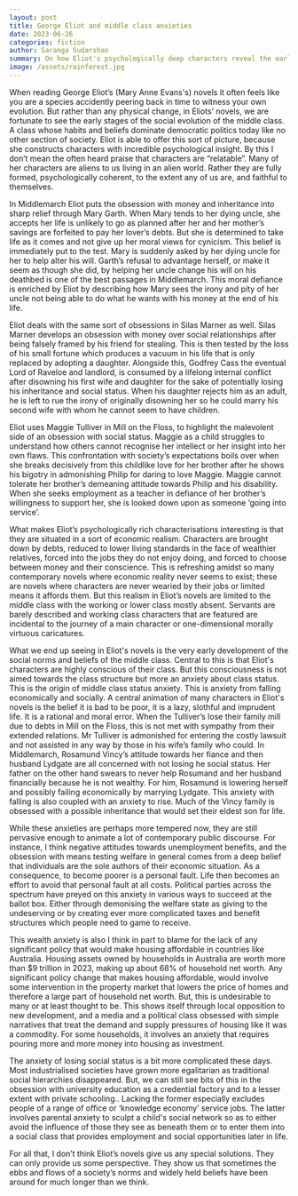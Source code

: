 ```yaml
---
layout: post
title: George Eliot and middle class anxieties
date: 2023-06-26
categories: fiction
author: Saranga Sudarshan
summary: On how Eliot's psychologically deep characters reveal the early evolution of middle class anxieties.
image: /assets/rainforest.jpg
---
```

When reading George Eliot’s (Mary Anne Evans's) novels it often feels like you are a species accidently peering back in time to witness your own evolution. But rather than any physical change, in Eliots’ novels, we are fortunate to see the early stages of the social evolution of the middle class. A class whose habits and beliefs dominate democratic politics today like no other section of society. Eliot is able to offer this sort of picture, because she constructs characters with incredible psychological insight. By this I don’t mean the often heard praise that characters are “relatable”. Many of her characters are aliens to us living in an alien world. Rather they are fully formed, psychologically coherent, to the extent any of us are, and faithful to themselves. 

In Middlemarch Eliot puts the obsession with money and inheritance into sharp relief through Mary Garth. When Mary tends to her dying uncle, she accepts her life is unlikely to go as planned after her and her mother’s savings are forfeited to pay her lover’s debts. But she is determined to take life as it comes and not give up her moral views for cynicism. This belief is immediately put to the test. Mary is suddenly asked by her dying uncle for her to help alter his will. Garth’s refusal to advantage herself, or make it seem as though she did, by helping her uncle change his will on his deathbed is one of the best passages in Middlemarch. This moral defiance is enriched by Eliot by describing how Mary sees the irony and pity of her uncle not being able to do what he wants with his money at the end of his life.

Eliot deals with the same sort of obsessions in Silas Marner as well. Silas Marner develops an obsession with money over social relationships after being falsely framed by his friend for stealing. This is then tested by the loss of his small fortune which produces a vacuum in his life that is only  replaced by adopting a daughter. Alongside this, Godfrey Cass the eventual Lord of Raveloe and landlord, is consumed by a lifelong internal conflict after disowning his first wife and daughter for the sake of potentially losing his inheritance and social status. When his daughter rejects him as an adult, he is left to rue the irony of originally disowning her so he could marry his second wife with whom he cannot seem to have children.

Eliot uses Maggie Tulliver in Mill on the Floss, to highlight the malevolent side of an obsession with social status. Maggie as a child struggles to understand how others cannot recognise her intellect or her insight into her own flaws. This confrontation with society’s expectations boils over when she breaks decisively from this childlike love for her brother after he shows his bigotry in admonishing Philip for daring to love Maggie. Maggie cannot tolerate her brother’s demeaning attitude towards Philip and his disability. When she seeks employment as a teacher in defiance of her brother’s willingness to support her, she is looked down upon as someone ‘going into service’.

What makes Eliot’s psychologically rich characterisations interesting is that they are situated in a sort of economic realism. Characters are brought down by debts, reduced to lower living standards in the face of wealthier relatives, forced into the jobs they do not enjoy doing, and forced to choose between money and their conscience. This is refreshing amidst so many contemporary novels where economic reality never seems to exist; these are novels where characters are never wearied by their jobs or limited means it affords them. But this realism in Eliot’s novels are limited to the middle class with the working or lower class mostly absent. Servants are barely described and working class characters that are featured are incidental to the journey of a main character or one-dimensional morally virtuous caricatures. 

What we end up seeing in Eliot's novels is the very early development of the social norms and beliefs of the middle class. Central to this is that Eliot's characters are highly conscious of their class. But this consciousness is not aimed towards the class structure but more an anxiety about class status. This is the origin of middle class status anxiety. This is anxiety from falling economically and socially. A central animation of many characters in Eliot's novels is the belief it is bad to be poor, it is a lazy, slothful and imprudent life. It is a rational and moral error. When the Tulliver’s lose their family mill due to debts in Mill on the Floss, this is not met with sympathy from their extended relations. Mr Tulliver is admonished for entering the costly lawsuit and not assisted in any way by those in his wife’s family who could. In Middlemarch, Rosamund Vincy’s attitude towards her fiance and then husband Lydgate are all concerned with not losing he social status. Her father on the other hand swears to never help Rosumand and her husband financially because he is not wealthy. For him, Rosamund is lowering herself and possibly failing economically by marrying Lydgate. This anxiety with falling is also coupled with an anxiety to rise. Much of the Vincy family is obsessed with a possible inheritance that would set their eldest son for life.

While these anxieties are perhaps more tempered now, they are still pervasive enough to animate a lot of contemporary public discourse. For instance, I think negative attitudes towards unemployment benefits, and the obsession with means testing welfare in general comes from a deep belief that individuals are the sole authors of their economic situation. As a consequence, to become poorer is a personal fault. Life then becomes an effort to avoid that personal fault at all costs. Political parties across the spectrum have preyed on this anxiety in various ways to succeed at  the ballot box. Either through demonising the welfare state as giving to the undeserving or by creating ever more complicated taxes and benefit structures which people need to game to receive. 

This wealth anxiety is also I think in part to blame for the lack of any significant policy that would make housing affordable in countries like Australia. Housing assets owned by households in Australia are worth more than $9 trillion in 2023, making up about 68% of household net worth. Any significant policy change that makes housing affordable, would involve some intervention in the property market that lowers the price of homes and therefore a large part of household net worth. But, this is undesirable to many or at least thought to be. This shows itself through local opposition to new development, and a media and a political class obsessed with simple narratives that treat the demand and supply pressures of housing like it was a commodity. For some households, it involves an anxiety that requires pouring more and more money into housing as investment.

The anxiety of losing social status is a bit more complicated these days. Most industrialised societies have grown more egalitarian as traditional social hierarchies disappeared. But, we can still see bits of this in the obsession with university education as a credential factory and to a lesser extent with private schooling.. Lacking the former especially excludes people of a range of office or ‘knowledge economy’ service jobs. The latter involves parental anxiety to sculpt a child's social network so as to either avoid the influence of those they see as beneath them or to enter them into a social class that provides employment and social opportunities later in life.

For all that, I don’t think Eliot’s novels give us any special solutions. They can only provide us some perspective. They show us that sometimes the ebbs and flows of a society’s norms and widely held beliefs have been around for much longer than we think.